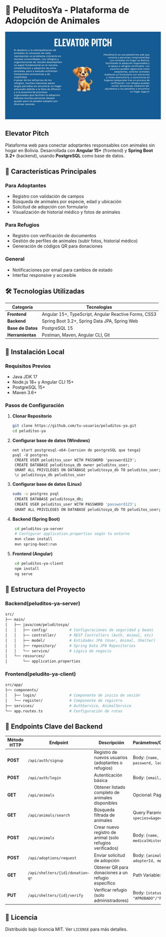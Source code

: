 # 🐾 PeluditosYa - Plataforma de Adopción de Animales
![alt text](elevator-pitch.jpg)
## Elevator Pitch


<!-- ![PeluditosYa Logo](https://via.placeholder.com/150x50.png?text=PeluditosYa) *(Reemplazar con logo real)* -->

Plataforma web para conectar adoptantes responsables con animales sin hogar en Bolivia. 
Desarrollada con **Angular 15+** (frontend) y **Spring Boot 3.2+** (backend), usando **PostgreSQL** como base de datos.

## 🌟 Características Principales
### Para Adoptantes
- Registro con validación de campos
- Búsqueda de animales por especie, edad y ubicación
- Solicitud de adopción con formulario
- Visualización de historial médico y fotos de animales

### Para Refugios
- Registro con verificación de documentos
- Gestión de perfiles de animales (subir fotos, historial médico)
- Generación de códigos QR para donaciones

### General
- Notificaciones por email para cambios de estado
- Interfaz responsive y accesible

## 🛠 Tecnologías Utilizadas
| **Categoría**     | **Tecnologías**                                                                 |
|--------------------|---------------------------------------------------------------------------------|
| **Frontend**       | Angular 15+, TypeScript, Angular Reactive Forms, CSS3                           |
| **Backend**        | Spring Boot 3.2+, Spring Data JPA, Spring Web                                   |
| **Base de Datos**  | PostgreSQL 15                                                                   |
| **Herramientas**   | Postman, Maven, Angular CLI, Git                                               |

## 🚀 Instalación Local
### Requisitos Previos
- Java JDK 17
- Node.js 18+ y Angular CLI 15+
- PostgreSQL 15+
- Maven 3.6+

### Pasos de Configuración
1. **Clonar Repositorio**
   ```bash
   git clone https://github.com/tu-usuario/peluditos-ya.git
   cd peluditos-ya
   ```

2. **Configurar base de datos (Windows)**
   ```Terminal
   net start postgresql-x64-{version de postgreSQL que tenga}
   psql -U postgres
    CREATE USER peluditos_user WITH PASSWORD 'password123';
    CREATE DATABASE peluditosya_db owner peluditos_user;
    GRANT ALL PRIVILEGES ON DATABASE peluditosya_db TO peluditos_user;
    \c peluditosya_db peluditos_user
    ```
    
3. **Configurar base de datos (Linux)**
   ```bash
   sudo -u postgres psql
    CREATE DATABASE peluditosya_db;
    CREATE USER peluditos_user WITH PASSWORD 'password123';
    GRANT ALL PRIVILEGES ON DATABASE peluditosya_db TO peluditos_user;
    ```

4. **Backend (Spring Boot)**
   ```bash
    cd peluditos-ya-server
    # Configurar application.properties según tu entorno
    mvn clean install
    mvn spring-boot:run
    ```

5. **Frontend (Angular)**
   ```bash
    cd peluditos-ya-client
    npm install
    ng serve

## 🔧 Estructura del Proyecto
### Backend(peluditos-ya-server)
```bash
src/
├── main/
│   ├── java/com/peluditosya/
│   │   ├── config/          # Configuraciones de seguridad y beans
│   │   ├── controller/      # REST Controllers (Auth, Animal, etc)
│   │   ├── model/           # Entidades JPA (User, Animal, Shelter)
│   │   ├── repository/      # Spring Data JPA Repositories
│   │   └── service/         # Lógica de negocio
│   └── resources/
│       └── application.properties
```

### Frontend(peludito-ya-client)
```bash
src/app/
├── components/
│   ├── login/               # Componente de inicio de sesión
│   └── register/            # Componente de registro
├── services/                # AuthService, AnimalService
└── app.routes.ts            # Configuración de rutas
```

## 🔑 Endpoints Clave del Backend

| Método HTTP | Endpoint                          | Descripción                                                                 | Parámetros/Observaciones                          |
|-------------|-----------------------------------|-----------------------------------------------------------------------------|---------------------------------------------------|
| **POST**    | `/api/auth/signup`                | Registro de nuevos usuarios (adoptantes o refugios)                        | Body: `{name, email, password, location, phone}` |
| **POST**    | `/api/auth/login`                 | Autenticación básica                                                        | Body: `{email, password}`                         |
| **GET**     | `/api/animals`                    | Obtener listado completo de animales disponibles                           | Opcional: Paginación                              |
| **GET**     | `/api/animals/search`             | Búsqueda filtrada de animales                                              | Query Params: `?species=&age=&location=`          |
| **POST**    | `/api/animals`                    | Crear nuevo registro de animal (solo refugios verificados)                 | Body: `{name, species, age, medicalHistory}`     |
| **POST**    | `/api/adoptions/request`          | Enviar solicitud de adopción                                               | Body: `{animalId, adopterId, message}`           |
| **GET**     | `/api/shelters/{id}/donation-qr`  | Obtener QR para donaciones a un refugio específico                         | Path Variable: ID del refugio                     |
| **PUT**     | `/api/shelters/{id}/verify`       | Verificar refugio (solo administradores)                                   | Body: `{status: "APROBADO"/"RECHAZADO"}`         |


## 📄 Licencia
Distribuido bajo licencia MIT. Ver `LICENSE` para más detalles.